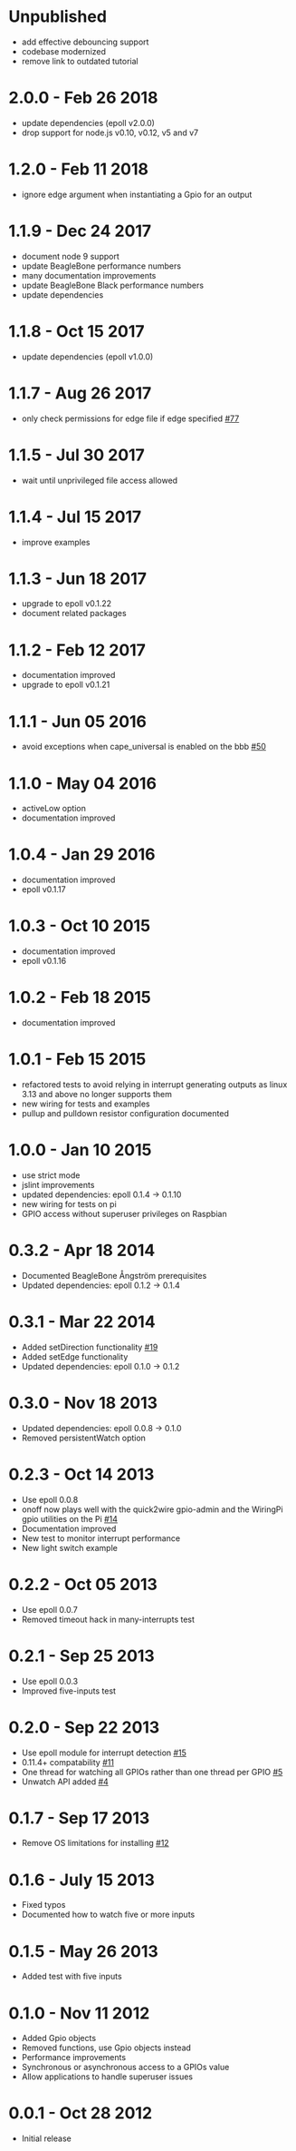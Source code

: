 Unpublished
===========

  * add effective debouncing support
  * codebase modernized
  * remove link to outdated tutorial

2.0.0 - Feb 26 2018
===================

  * update dependencies (epoll v2.0.0)
  * drop support for node.js v0.10, v0.12, v5 and v7

1.2.0 - Feb 11 2018
===================

  * ignore edge argument when instantiating a Gpio for an output

1.1.9 - Dec 24 2017
===================

  * document node 9 support
  * update BeagleBone performance numbers
  * many documentation improvements
  * update BeagleBone Black performance numbers
  * update dependencies

1.1.8 - Oct 15 2017
===================

  * update dependencies (epoll v1.0.0)

1.1.7 - Aug 26 2017
===================

  * only check permissions for edge file if edge specified [#77](https://github.com/fivdi/onoff/issues/77)

1.1.5 - Jul 30 2017
===================

  * wait until unprivileged file access allowed

1.1.4 - Jul 15 2017
===================

  * improve examples

1.1.3 - Jun 18 2017
===================
  * upgrade to epoll v0.1.22
  * document related packages

1.1.2 - Feb 12 2017
===================
  * documentation improved
  * upgrade to epoll v0.1.21

1.1.1 - Jun 05 2016
===================
  * avoid exceptions when cape_universal is enabled on the bbb [#50](https://github.com/fivdi/onoff/issues/50)

1.1.0 - May 04 2016
===================
  * activeLow option
  * documentation improved

1.0.4 - Jan 29 2016
===================
  * documentation improved
  * epoll v0.1.17

1.0.3 - Oct 10 2015
===================
  * documentation improved
  * epoll v0.1.16

1.0.2 - Feb 18 2015
===================
  * documentation improved

1.0.1 - Feb 15 2015
===================
  * refactored tests to avoid relying in interrupt generating outputs as linux 3.13 and above no longer supports them
  * new wiring for tests and examples
  * pullup and pulldown resistor configuration documented

1.0.0 - Jan 10 2015
===================
  * use strict mode
  * jslint improvements
  * updated dependencies: epoll 0.1.4 -> 0.1.10
  * new wiring for tests on pi
  * GPIO access without superuser privileges on Raspbian

0.3.2 - Apr 18 2014
===================
  * Documented BeagleBone Ångström prerequisites
  * Updated dependencies: epoll 0.1.2 -> 0.1.4

0.3.1 - Mar 22 2014
===================
  * Added setDirection functionality [#19](https://github.com/fivdi/onoff/pull/19)
  * Added setEdge functionality
  * Updated dependencies: epoll 0.1.0 -> 0.1.2

0.3.0 - Nov 18 2013
===================
  * Updated dependencies: epoll 0.0.8 -> 0.1.0
  * Removed persistentWatch option

0.2.3 - Oct 14 2013
===================

  * Use epoll 0.0.8
  * onoff now plays well with the quick2wire gpio-admin and the WiringPi gpio utilities on the Pi [#14](https://github.com/fivdi/onoff/issues/14)
  * Documentation improved
  * New test to monitor interrupt performance
  * New light switch example

0.2.2 - Oct 05 2013
===================

  * Use epoll 0.0.7
  * Removed timeout hack in many-interrupts test

0.2.1 - Sep 25 2013
===================

  * Use epoll 0.0.3
  * Improved five-inputs test 

0.2.0 - Sep 22 2013
===================

  * Use epoll module for interrupt detection [#15](https://github.com/fivdi/onoff/issues/15)
  * 0.11.4+ compatability [#11](https://github.com/fivdi/onoff/issues/10)
  * One thread for watching all GPIOs rather than one thread per GPIO [#5](https://github.com/fivdi/onoff/issues/5)
  * Unwatch API added [#4](https://github.com/fivdi/onoff/issues/4)

0.1.7 - Sep 17 2013
===================

  * Remove OS limitations for installing [#12](https://github.com/fivdi/onoff/issues/12)

0.1.6 - July 15 2013
===================

  * Fixed typos
  * Documented how to watch five or more inputs

0.1.5 - May 26 2013
===================

  * Added test with five inputs

0.1.0 - Nov 11 2012
===================

  * Added Gpio objects
  * Removed functions, use Gpio objects instead
  * Performance improvements
  * Synchronous or asynchronous access to a GPIOs value
  * Allow applications to handle superuser issues

0.0.1 - Oct 28 2012
===================

  * Initial release

